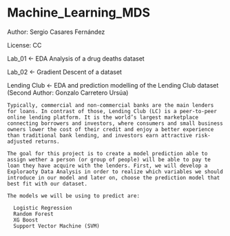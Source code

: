# Machine_Learning_MDS

Author: Sergio Casares Fernández

License: CC

Lab_01 <- EDA Analysis of a drug deaths dataset

Lab_02 <- Gradient Descent of a dataset

Lending Club <- EDA and prediction modelling of the Lending Club dataset (Second Author: Gonzalo Carretero Ursúa)

    Typically, commercial and non-commercial banks are the main lenders for loans. In contrast of those, Lending Club (LC) is a peer-to-peer online lending platform. It is the world’s largest marketplace connecting borrowers and investors, where consumers and small business owners lower the cost of their credit and enjoy a better experience than traditional bank lending, and investors earn attractive risk-adjusted returns.

    The goal for this project is to create a model prediction able to assign wether a person (or group of people) will be able to pay te loan they have acquire with the lenders. First, we will develop a Exploraoty Data Analysis in order to realize which variables we should introduce in our model and later on, choose the prediction model that best fit with our dataset.

    The models we will be using to predict are:

      Logistic Regression
      Random Forest
      XG Boost
      Support Vector Machine (SVM)
